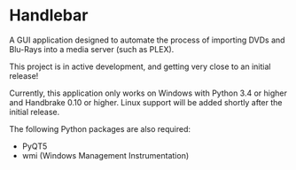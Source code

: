 Handlebar
========================

A GUI application designed to automate the process of importing DVDs and Blu-Rays into a media server (such as PLEX).

This project is in active development, and getting very close to an initial release!

Currently, this application only works on Windows with Python 3.4 or higher and Handbrake 0.10 or higher.
Linux support will be added shortly after the initial release.

The following Python packages are also required:
  - PyQT5
  - wmi (Windows Management Instrumentation)